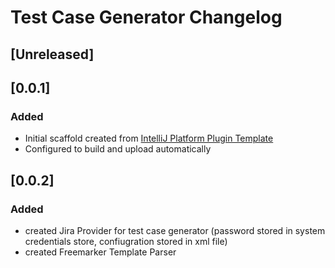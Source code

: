 <!-- Keep a Changelog guide -> https://keepachangelog.com -->

# Test Case Generator Changelog

## [Unreleased]

## [0.0.1]
### Added
- Initial scaffold created from [IntelliJ Platform Plugin Template](https://github.com/JetBrains/intellij-platform-plugin-template)
- Configured to build and upload automatically

## [0.0.2]
### Added
- created Jira Provider for test case generator (password stored in system credentials store, confiugration stored in xml file)
- created Freemarker Template Parser
